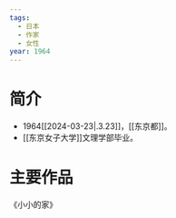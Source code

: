 ```yaml
---
tags:
  - 日本
  - 作家
  - 女性
year: 1964
---
```

# 简介

- 1964[[2024-03-23|.3.23]]，[[东京都]]。
- [[东京女子大学]]文理学部毕业。
# 主要作品

《小小的家》